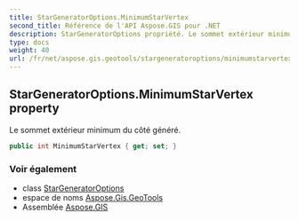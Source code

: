 ```yaml
---
title: StarGeneratorOptions.MinimumStarVertex
second_title: Référence de l'API Aspose.GIS pour .NET
description: StarGeneratorOptions propriété. Le sommet extérieur minimum du côté généré.
type: docs
weight: 40
url: /fr/net/aspose.gis.geotools/stargeneratoroptions/minimumstarvertex/
---
```

## StarGeneratorOptions.MinimumStarVertex property

Le sommet extérieur minimum du côté généré.

```csharp
public int MinimumStarVertex { get; set; }
```

### Voir également

* class [StarGeneratorOptions](../)
* espace de noms [Aspose.Gis.GeoTools](../../stargeneratoroptions/)
* Assemblée [Aspose.GIS](../../../)


